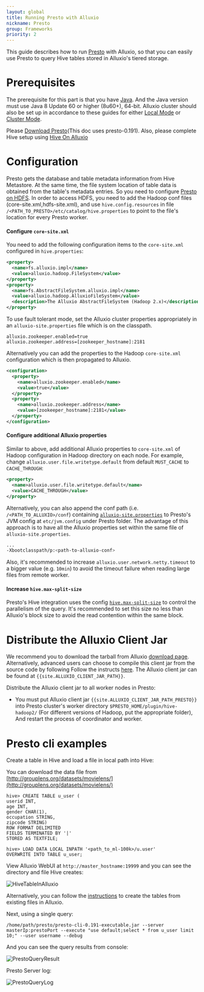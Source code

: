 ```yaml
---
layout: global
title: Running Presto with Alluxio
nickname: Presto
group: Frameworks
priority: 2
---
```


This guide describes how to run [Presto](https://prestodb.io/) with Alluxio, so
that you can easily use Presto to query Hive tables stored in Alluxio's tiered storage.

# Prerequisites

The prerequisite for this part is that you have [Java](Java-Setup.html). And the Java version must use Java 8 Update 60 or higher (8u60+), 64-bit.
Alluxio cluster should also be set up in accordance to these guides for either
[Local Mode](Running-Alluxio-Locally.html) or [Cluster Mode](Running-Alluxio-on-a-Cluster.html).

Please [Download Presto](https://repo1.maven.org/maven2/com/facebook/presto/presto-server/)(This doc uses presto-0.191). Also, please complete Hive setup using
[Hive On Alluxio](Running-Hive-with-Alluxio.html)

# Configuration

Presto gets the database and table metadata information from Hive Metastore. At the same time,
the file system location of table data is obtained from the table's metadata entries. So you need to configure
[Presto on HDFS](https://prestodb.io/docs/current/installation/deployment.html). In order to access HDFS,
you need to add the Hadoop conf files (core-site.xml,hdfs-site.xml), and use `hive.config.resources` in
file `/<PATH_TO_PRESTO>/etc/catalog/hive.properties` to point to the file's location for every Presto worker.

#### Configure `core-site.xml`

You need to add the following configuration items to the `core-site.xml` configured in `hive.properties`:

```xml
<property>
  <name>fs.alluxio.impl</name>
  <value>alluxio.hadoop.FileSystem</value>
</property>
<property>
  <name>fs.AbstractFileSystem.alluxio.impl</name>
  <value>alluxio.hadoop.AlluxioFileSystem</value>
  <description>The Alluxio AbstractFileSystem (Hadoop 2.x)</description>
</property>
```

To use fault tolerant mode, set the Alluxio cluster properties appropriately in an
`alluxio-site.properties` file which is on the classpath.

```properties
alluxio.zookeeper.enabled=true
alluxio.zookeeper.address=[zookeeper_hostname]:2181
```

Alternatively you can add the properties to the Hadoop `core-site.xml` configuration which is then
propagated to Alluxio.

```xml
<configuration>
  <property>
    <name>alluxio.zookeeper.enabled</name>
    <value>true</value>
  </property>
  <property>
    <name>alluxio.zookeeper.address</name>
    <value>[zookeeper_hostname]:2181</value>
  </property>
</configuration>
```

#### Configure additional Alluxio properties

Similar to above, add additional Alluxio properties to `core-site.xml` of Hadoop configuration in Hadoop directory on each node.
 For example, change `alluxio.user.file.writetype.default` from default `MUST_CACHE` to `CACHE_THROUGH`:

```xml
<property>
  <name>alluxio.user.file.writetype.default</name>
  <value>CACHE_THROUGH</value>
</property>
```

Alternatively, you can also append the conf path (i.e. `/<PATH_TO_ALLUXIO>/conf`) containing [`alluxio-site.properties`](Configuration-Settings.html) to Presto's JVM config at `etc/jvm.config` under Presto folder. The advantage of this approach is to have all the Alluxio properties set within the same file of `alluxio-site.properties`.

```bash
...
-Xbootclasspath/p:<path-to-alluxio-conf>
```

Also, it's recommended to increase `alluxio.user.network.netty.timeout` to a bigger value (e.g. `10min`) to avoid the timeout
 failure when reading large files from remote worker.

#### Increase `hive.max-split-size`

Presto's Hive integration uses the config [`hive.max-split-size`](https://teradata.github.io/presto/docs/141t/connector/hive.html) to control the parallelism of the query. It's recommended to set this size no less than Alluxio's block size to avoid the read contention within the same block.

# Distribute the Alluxio Client Jar

We recommend you to download the tarball from
Alluxio [download page](http://www.alluxio.org/download).
Alternatively, advanced users can choose to compile this client jar from the source code
by following Follow the instructs [here](Building-Alluxio-Master-Branch.html#compute-framework-support).
The Alluxio client jar can be found at `{{site.ALLUXIO_CLIENT_JAR_PATH}}`.

Distribute the Alluxio client jar to all worker nodes in Presto:
- You must put Alluxio client jar `{{site.ALLUXIO_CLIENT_JAR_PATH_PRESTO}}` into Presto cluster's worker directory
`$PRESTO_HOME/plugin/hive-hadoop2/`
(For different versions of Hadoop, put the appropriate folder), And restart the process of coordinator and worker.

# Presto cli examples

Create a table in Hive and load a file in local path into Hive:

You can download the data file from  [http://grouplens.org/datasets/movielens/](http://grouplens.org/datasets/movielens/)

```
hive> CREATE TABLE u_user (
userid INT,
age INT,
gender CHAR(1),
occupation STRING,
zipcode STRING)
ROW FORMAT DELIMITED
FIELDS TERMINATED BY '|'
STORED AS TEXTFILE;

hive> LOAD DATA LOCAL INPATH '<path_to_ml-100k>/u.user'
OVERWRITE INTO TABLE u_user;
```

View Alluxio WebUI at `http://master_hostname:19999` and you can see the directory and file Hive creates:

![HiveTableInAlluxio]({{site.data.img.screenshot_presto_table_in_alluxio}})

Alternatively, you can follow the [instructions](Running-Hive-with-Alluxio.html#create-new-tables-from-files-in-alluxio) to create the tables from existing files in Alluxio.

Next, using a single query:
```
/home/path/presto/presto-cli-0.191-executable.jar --server masterIp:prestoPort --execute "use default;select * from u_user limit 10;" --user username --debug
```

And you can see the query results from console:

![PrestoQueryResult]({{site.data.img.screenshot_presto_query_result}})

Presto Server log:

![PrestoQueryLog]({{site.data.img.screenshot_presto_query_log}})
